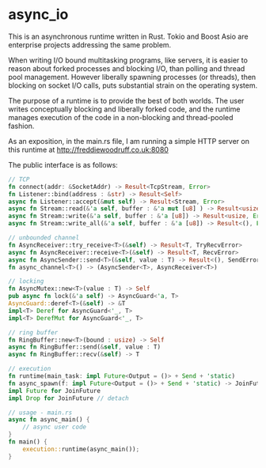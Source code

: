 # async_io

This is an asynchronous runtime written in Rust. Tokio and Boost Asio are enterprise projects addressing the same problem.

When writing I/O bound multitasking programs, like servers, it is easier to reason about forked processes and blocking I/O, than polling and thread pool management. However liberally spawning processes (or threads), then blocking on socket I/O calls, puts substantial strain on the operating system.

The purpose of a runtime is to provide the best of both worlds. The user writes conceptually blocking and liberally forked code, and the runtime manages execution of the code in a non-blocking and thread-pooled fashion.

As an exposition, in the main.rs file, I am running a simple HTTP server on this runtime at http://freddiewoodruff.co.uk:8080

The public interface is as follows:
```rust
// TCP
fn connect(addr: &SocketAddr) -> Result<TcpStream, Error>
fn Listener::bind(address : &str) -> Result<Self>
async fn Listener::accept(&mut self) -> Result<Stream, Error>
async fn Stream::read(&'a self, buffer : &'a mut [u8] ) -> Result<usize, Error>
async fn Stream::write(&'a self, buffer : &'a [u8]) -> Result<usize, Error>
async fn Stream::write_all(&'a self, buffer : &'a [u8]) -> Result<(), Error>

// unbounded channel
fn AsyncReceiver::try_receive<T>(&self) -> Result<T, TryRecvError>
async fn AsyncReceiver::receive<T>(&self) -> Result<T, RecvError>
async fn AsyncSender::send<T>(&self, value : T) -> Result<(), SendError<T>>
fn async_channel<T>() -> (AsyncSender<T>, AsyncReceiver<T>)

// locking
fn AsyncMutex::new<T>(value : T) -> Self
pub async fn lock(&'a self) -> AsyncGuard<'a, T>
AsyncGuard::deref<T>(&self) -> &T
impl<T> Deref for AsyncGuard<'_, T>
impl<T> DerefMut for AsyncGuard<'_, T>

// ring buffer
fn RingBuffer::new<T>(bound : usize) -> Self 
async fn RingBuffer::send(&self, value : T)
async fn RingBuffer::recv(&self) -> T

// execution
fn runtime(main_task: impl Future<Output = ()> + Send + 'static)
fn async_spawn(f: impl Future<Output = ()> + Send + 'static) -> JoinFuture
impl Future for JoinFuture
impl Drop for JoinFuture // detach

// usage - main.rs
async fn async_main() {
    // async user code
}
fn main() {
    execution::runtime(async_main());
}
```